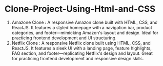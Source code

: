 # Clone-Project-Using-Html-and-CSS
1. Amazone Clone : A responsive Amazon clone built with HTML, CSS, and ReactJS. It features a styled homepage with a navigation bar, product categories, and footer—mimicking Amazon's layout and design. Ideal for practicing frontend development and UI structuring.
2. Netflix Clone : A responsive Netflix clone built using HTML, CSS, and ReactJS. It features a sleek UI with a landing page, feature highlights, FAQ section, and footer—replicating Netflix's design and layout. Great for practicing frontend development and responsive design skills.
